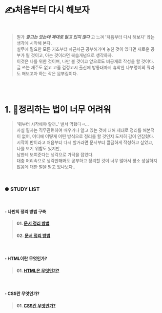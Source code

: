 # ✍️처음부터 다시 해보자

<br />

<!-- ● 도입부 시작 -->
> 뭔가 _**알고는 있는데 제대로 알고 있지 않다**_ 고 느껴 '처음부터 다시 해보자' 라는 생각에 시작해 본다.   
실무에 필요한 모든 기초부터 차근차근 공부해가며 놓친 것이 있다면 새로운 공부가 될 것이고, 아는 것이라면 복습개념으로 생각하자.   
이것은 나를 위한 것이며, 나만 볼 것이고 앞으로도 비공개로 작성을 할 것이다.     
글 쓰는 재주도 없고 고졸 검정고시 출신에 방통대마저 휴학한 나부랭이의 뭐라도 해보고자 하는 작은 몸부림이다.
<!-- ● 도입부 끝 -->

<br />
<br />

<!-- ● 정리 인트로 시작 -->
# 1. 📝정리하는 법이 너무 어려워

> '뭐부터 시작해야 할까..' 벌서 막혔다ㅋ...       
사실 필자는 직무관련하여 배우거나 알고 있는 것에 대해 제대로 정리를 해본적이 없어, 어디에 어떻게 어떤 방식으로 정리를 할 것인지 도저히 감이 안잡혔다.   
시작이 반이라고 처음부터 다시 할거라면 문서부터 깔끔하게 작성하고 싶었고, 나를 보기 위함도 있지만,  
남한테 보여준다는 생각으로 가닥을 잡았다.   
대충 머리속으로 생각만해봐도 공부하고 정리할 것이 너무 많아서 평소 성실하지 않음에 대한 벌을 받고 있나보다..
<!-- ● 정리 인트로 끝 -->

<br />

### ● STUDY LIST

<br />

#### - 나만의 정리 방법 구축
>   #### 01. [문서 정리 방법](../%EB%AC%B8%EC%84%9C%EC%A0%95%EB%A6%AC%EB%B0%A9%EB%B2%95/%EB%AC%B8%EC%84%9C%EC%A0%95%EB%A6%AC%EA%B8%B0%EC%B4%88.md)
>   #### 02. [문서 정리 방법](../%EB%AC%B8%EC%84%9C%EC%A0%95%EB%A6%AC%EB%B0%A9%EB%B2%95/%EB%A7%88%ED%81%AC%EB%8B%A4%EC%9A%B4.md)

<br />

#### - HTML이란 무엇인가?
>   #### 01. [HTML은 무엇인가?](../HTML%EA%B8%B0%EC%B4%88%EC%A0%95%EB%A6%AC/HTML%EC%A0%95%EC%9D%98.md)

<br />

#### - CSS란 무엇인가?
>   #### 01. [CSS란 무엇인가?](../CSS%EA%B8%B0%EC%B4%88%EC%A0%95%EB%A6%AC/CSS%EC%A0%95%EC%9D%98.md)








